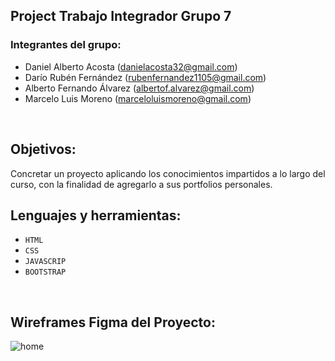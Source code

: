 ## Project Trabajo Integrador Grupo 7  
  



### Integrantes del grupo:  
- Daniel Alberto Acosta     (danielacosta32@gmail.com)
- Darío Rubén Fernández     (rubenfernandez1105@gmail.com)
- Alberto Fernando Álvarez  (albertof.alvarez@gmail.com)
- Marcelo Luis Moreno       (marceloluismoreno@gmail.com)
  
  

<br/>  


## Objetivos:   

Concretar un proyecto aplicando los conocimientos impartidos a lo largo del curso, con la
finalidad de agregarlo a sus portfolios personales.


## Lenguajes y herramientas:
  
- `HTML` 
- `CSS` 
- `JAVASCRIP`
- `BOOTSTRAP`

<br/>  

## Wireframes Figma del Proyecto:

![home](https://github.com/MarceloLuisMoreno/Refugio-Moreno/blob/main/assets/wireframe/figma.png?raw=true)

